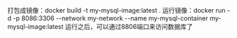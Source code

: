﻿打包成镜像：docker build -t my-mysql-image:latest .
运行镜像：docker run -d -p 8086:3306 --network my-network --name my-mysql-container my-mysql-image:latest
运行之后，可以通过8806端口来访问数据库了
